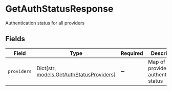 # GetAuthStatusResponse

Authentication status for all providers


## Fields

| Field                                                                           | Type                                                                            | Required                                                                        | Description                                                                     |
| ------------------------------------------------------------------------------- | ------------------------------------------------------------------------------- | ------------------------------------------------------------------------------- | ------------------------------------------------------------------------------- |
| `providers`                                                                     | Dict[str, [models.GetAuthStatusProviders](../models/getauthstatusproviders.md)] | :heavy_minus_sign:                                                              | Map of provider authentication status                                           |